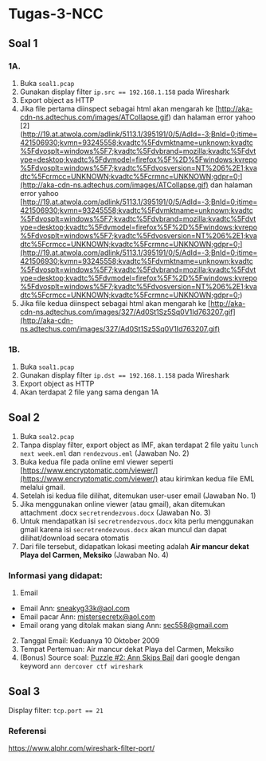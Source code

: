 # Tugas-3-NCC
## Soal 1
### 1A.
1. Buka `soal1.pcap`
2. Gunakan display filter `ip.src == 192.168.1.158` pada Wireshark
3. Export object as HTTP
4. Jika file pertama diinspect sebagai html akan mengarah ke [http://aka-cdn-ns.adtechus.com/images/ATCollapse.gif) dan halaman error yahoo [2](http://19.at.atwola.com/adlink/5113.1/395191/0/5/AdId=-3;BnId=0;itime=421506930;kvmn=93245558;kvadtc%5Fdvmktname=unknown;kvadtc%5Fdvosplt=windows%5F7;kvadtc%5Fdvbrand=mozilla;kvadtc%5Fdvtype=desktop;kvadtc%5Fdvmodel=firefox%5F%2D%5Fwindows;kvrepo%5Fdvosplt=windows%5F7;kvadtc%5Fdvosversion=NT%206%2E1;kvadtc%5Fcrmcc=UNKNOWN;kvadtc%5Fcrmnc=UNKNOWN;gdpr=0;](http://aka-cdn-ns.adtechus.com/images/ATCollapse.gif) dan halaman error yahoo [http://19.at.atwola.com/adlink/5113.1/395191/0/5/AdId=-3;BnId=0;itime=421506930;kvmn=93245558;kvadtc%5Fdvmktname=unknown;kvadtc%5Fdvosplt=windows%5F7;kvadtc%5Fdvbrand=mozilla;kvadtc%5Fdvtype=desktop;kvadtc%5Fdvmodel=firefox%5F%2D%5Fwindows;kvrepo%5Fdvosplt=windows%5F7;kvadtc%5Fdvosversion=NT%206%2E1;kvadtc%5Fcrmcc=UNKNOWN;kvadtc%5Fcrmnc=UNKNOWN;gdpr=0;](http://19.at.atwola.com/adlink/5113.1/395191/0/5/AdId=-3;BnId=0;itime=421506930;kvmn=93245558;kvadtc%5Fdvmktname=unknown;kvadtc%5Fdvosplt=windows%5F7;kvadtc%5Fdvbrand=mozilla;kvadtc%5Fdvtype=desktop;kvadtc%5Fdvmodel=firefox%5F%2D%5Fwindows;kvrepo%5Fdvosplt=windows%5F7;kvadtc%5Fdvosversion=NT%206%2E1;kvadtc%5Fcrmcc=UNKNOWN;kvadtc%5Fcrmnc=UNKNOWN;gdpr=0;)
5. Jika file kedua diinspect sebagai html akan mengarah ke [http://aka-cdn-ns.adtechus.com/images/327/Ad0St1Sz5Sq0V1Id763207.gif](http://aka-cdn-ns.adtechus.com/images/327/Ad0St1Sz5Sq0V1Id763207.gif)


### 1B.
1. Buka `soal1.pcap`
2. Gunakan display filter `ip.dst == 192.168.1.158` pada Wireshark
3. Export object as HTTP
4. Akan terdapat 2 file yang sama dengan 1A

## Soal 2
1. Buka `soal2.pcap`
2. Tanpa display filter, export object as IMF, akan terdapat 2 file yaitu `lunch next week.eml` dan `rendezvous.eml` (Jawaban No. 2)
3. Buka kedua file pada online eml viewer seperti [https://www.encryptomatic.com/viewer/](https://www.encryptomatic.com/viewer/) atau kirimkan kedua file EML melalui gmail.
5. Setelah isi kedua file dilihat, ditemukan user-user email (Jawaban No. 1)
6. Jika menggunakan online viewer (atau gmail), akan ditemukan attachment .docx `secretrendezvous.docx` (Jawaban No. 3)
7. Untuk mendapatkan isi `secretrendezvous.docx` kita perlu menggunakan gmail karena isi `secretrendezvous.docx` akan muncul dan dapat dilihat/download secara otomatis
9. Dari file tersebut, didapatkan lokasi meeting adalah **Air mancur dekat Playa del Carmen, Meksiko** (Jawaban No. 4)

### Informasi yang didapat:
1. Email
* Email Ann: sneakyg33k@aol.com
* Email pacar Ann: mistersecretx@aol.com
* Email orang yang ditolak makan siang Ann: sec558@gmail.com
2. Tanggal Email: Keduanya 10 Oktober 2009
3. Tempat Pertemuan: Air mancur dekat Playa del Carmen, Meksiko
4. (Bonus) Source soal: [Puzzle #2: Ann Skips Bail](https://blog.system32.kr/13) dari google dengan keyword `ann dercover ctf wireshark`

## Soal 3
Display filter: `tcp.port == 21`
### Referensi
https://www.alphr.com/wireshark-filter-port/
